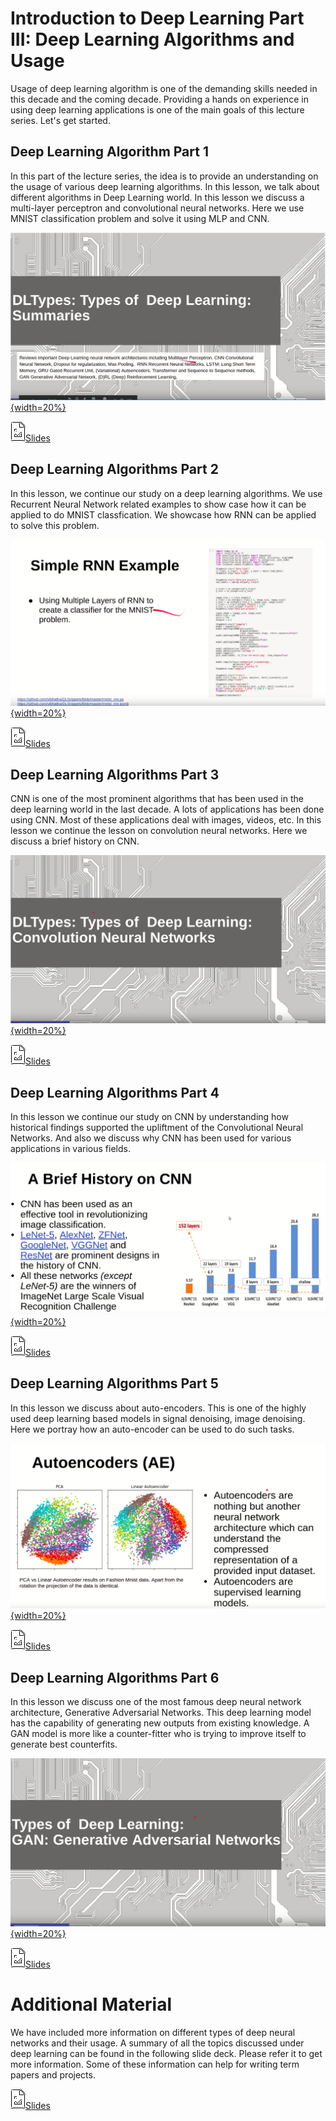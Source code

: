 # Introduction to Deep Learning Part III: Deep Learning Algorithms and Usage

Usage of deep learning algorithm is one of the demanding skills needed
in this decade and the coming decade. Providing a hands on experience in
using deep learning applications is one of the main goals of this
lecture series. Let's get started. 

## Deep Learning Algorithm Part 1

In this part of the lecture series, the idea is to provide an
understanding on the usage of various deep learning algorithms. In this
lesson, we talk about different algorithms in Deep Learning world. In
this lesson we discuss a multi-layer perceptron and convolutional neural
networks. Here we use MNIST classification problem and solve it using
MLP and CNN. 

[![Video](images/deeplearning/lectures/part3/dl-part-3-1.png){width=20%}](https://youtu.be/OLq0s-r4IDo?list=PLy0VLh_GFyz-5vdhC2NyDf5v2rfeh-cSa)

[![Image](images/presentation.png)Slides](https://drive.google.com/open?id=1sYRkiXhYU-qrXRlBW3ZQXwnNfmYuMHRlpRtfwZkiFTc)


## Deep Learning Algorithms Part 2

In this lesson, we continue our study on a deep learning algorithms. We
use Recurrent Neural Network related examples to show case how it can be
applied to do MNIST classfication. We showcase how RNN can be applied to
solve this problem. 

[![Video](images/deeplearning/lectures/part3/dl-part-3-2.png){width=20%}](https://youtu.be/0A4dnEMKuYU?list=PLy0VLh_GFyz-5vdhC2NyDf5v2rfeh-cSa)

[![Image](images/presentation.png)Slides](https://drive.google.com/open?id=1MMUErmadF8RTWPQY6xxuXhpchh6gczuYr6Z7znCQkbM)


## Deep Learning Algorithms Part 3

CNN is one of the most prominent algorithms that has been used in the
deep learning world in the last decade. A lots of applications has been
done using CNN. Most of these applications deal with images, videos,
etc. In this lesson we continue the lesson on convolution neural
networks. Here we discuss a brief history on CNN.

[![Video](images/deeplearning/lectures/part3/dl-part-3-3.png){width=20%}](https://youtu.be/KXFfKyDNhBE?list=PLy0VLh_GFyz-5vdhC2NyDf5v2rfeh-cSa)

[![Image](images/presentation.png)Slides](https://drive.google.com/open?id=1oedasSs6tBFLYyaskes0gZEhTz2Sva57Qb2Kv2ruiXU)


## Deep Learning Algorithms Part 4
 
In this lesson we continue our study on CNN by understanding how
historical findings supported the upliftment of the Convolutional Neural
Networks. And also we discuss why CNN has been used for various
applications in various fields. 

[![Video](images/deeplearning/lectures/part3/dl-part-3-4.png){width=20%}](https://youtu.be/hinOsG7eLRk?list=PLy0VLh_GFyz-5vdhC2NyDf5v2rfeh-cSa)

[![Image](images/presentation.png)Slides](https://drive.google.com/open?id=1N9V7ehwKuA2fZN-bGX6m-DLkeTBpNiYpZAGQu6IqkeU)


## Deep Learning Algorithms Part 5

In this lesson we discuss about auto-encoders. This is one of the highly
used deep learning based models in signal denoising, image denoising.
Here we portray how an auto-encoder can be used to do such tasks. 

[![Video](images/deeplearning/lectures/part3/dl-part-3-5.png){width=20%}](https://youtu.be/Q9Bl3QM5Img?list=PLy0VLh_GFyz-5vdhC2NyDf5v2rfeh-cSa)

[![Image](images/presentation.png)Slides](https://drive.google.com/open?id=1MoQQOb5a8ptUSLrBCm2dT8P0yrZat6beKv1CDjJn44I)


## Deep Learning Algorithms Part 6

In this lesson we discuss one of the most famous deep neural network
architecture, Generative Adversarial Networks. This deep learning model
has the capability of generating new outputs from existing knowledge. A
GAN model is more like a counter-fitter who is trying to improve itself
to generate best counterfits. 

[![Video](images/deeplearning/lectures/part3/dl-part-3-6.png){width=20%}](https://youtu.be/KwVpYp19fe8?list=PLy0VLh_GFyz-5vdhC2NyDf5v2rfeh-cSa)

[![Image](images/presentation.png)Slides](https://drive.google.com/open?id=1dHvLXgdjZLE-W-Ic0AdK-nYO9pvij4jcruHxTmNJx74)

# Additional Material 

We have included more information on different types of deep neural
networks and their usage. A summary of all the topics discussed under
deep learning can be found in the following slide deck. Please refer it
to get more information. Some of these information can help for writing
term papers and projects. 

[![Image](images/presentation.png)Slides](https://docs.google.com/presentation/d/192NZBZNR4VVOIE8GdoJNm01o5AvY9tP1lWCdEA-Qy8Q/edit?usp=sharing)
